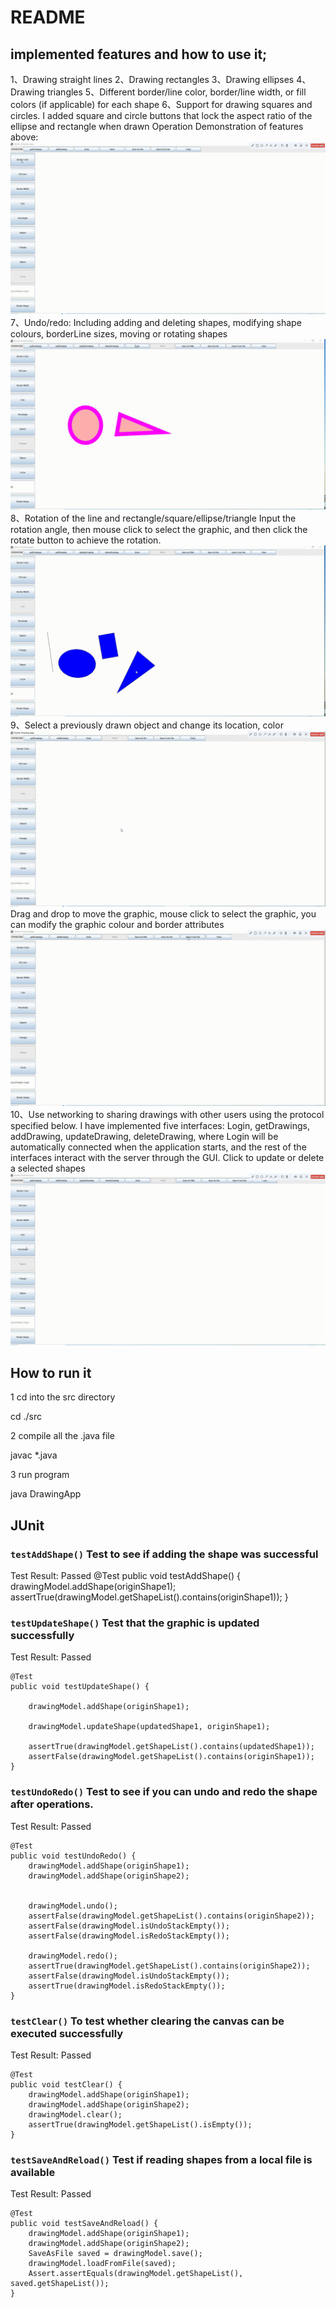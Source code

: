 # README

## implemented features and how to use it;

1、Drawing straight lines
2、Drawing rectangles
3、Drawing ellipses
4、Drawing triangles
5、Different border/line color, border/line width, or fill colors (if applicable) for each shape
6、Support for drawing squares and circles. I added square and circle buttons that lock the aspect ratio of the ellipse and rectangle when drawn
Operation Demonstration of features above:
![image](https://raw.githubusercontent.com/ahjszhx/5001_p3/main/basicOperations.gif)
7、Undo/redo: Including adding and deleting shapes, modifying shape colours, borderLine sizes, moving or rotating shapes
![image](https://raw.githubusercontent.com/ahjszhx/5001_p3/main/undoRedo.gif)
8、Rotation of the line and rectangle/square/ellipse/triangle
Input the rotation angle, then mouse click to select the graphic, and then click the rotate button to achieve the rotation.
![image](https://raw.githubusercontent.com/ahjszhx/5001_p3/main/rotation.gif)
9、Select a previously drawn object and change its location, color
![image](https://raw.githubusercontent.com/ahjszhx/5001_p3/main/SaveAndLoad.gif)
Drag and drop to move the graphic, mouse click to select the graphic, you can modify the graphic colour and border attributes
![image](https://raw.githubusercontent.com/ahjszhx/5001_p3/main/changeLocationColor.gif)
10、Use networking to sharing drawings with other users using the protocol specified below.
I have implemented five interfaces: Login, getDrawings, addDrawing, updateDrawing, deleteDrawing, where Login will be automatically connected when the application starts, and the rest of the interfaces interact with the server through the GUI.
Click to update or delete a selected shapes
![image](https://raw.githubusercontent.com/ahjszhx/5001_p3/main/networking.gif)


## How to run it
1 cd into the src directory

cd ./src

2 compile all the .java file 

javac *.java

3 run program

java DrawingApp



## JUnit

### `testAddShape()` Test to see if adding the shape was successful
Test Result: Passed
@Test
public void testAddShape() {
    drawingModel.addShape(originShape1);
    assertTrue(drawingModel.getShapeList().contains(originShape1));
}


### `testUpdateShape()` Test that the graphic is updated successfully 
Test Result: Passed
```
@Test
public void testUpdateShape() {

    drawingModel.addShape(originShape1);

    drawingModel.updateShape(updatedShape1, originShape1);

    assertTrue(drawingModel.getShapeList().contains(updatedShape1));
    assertFalse(drawingModel.getShapeList().contains(originShape1));
}
```

### `testUndoRedo()` Test to see if you can undo and redo the shape after operations.
Test Result: Passed
```
@Test
public void testUndoRedo() {
    drawingModel.addShape(originShape1);
    drawingModel.addShape(originShape2);


    drawingModel.undo();
    assertFalse(drawingModel.getShapeList().contains(originShape2));
    assertFalse(drawingModel.isUndoStackEmpty());
    assertFalse(drawingModel.isRedoStackEmpty());

    drawingModel.redo();
    assertTrue(drawingModel.getShapeList().contains(originShape2));
    assertFalse(drawingModel.isUndoStackEmpty());
    assertTrue(drawingModel.isRedoStackEmpty());
}
```


### `testClear()` To test whether clearing the canvas can be executed successfully
Test Result: Passed
```
@Test
public void testClear() {
    drawingModel.addShape(originShape1);
    drawingModel.addShape(originShape2);
    drawingModel.clear();
    assertTrue(drawingModel.getShapeList().isEmpty());
}
```


### `testSaveAndReload()`  Test if reading shapes from a local file is available
Test Result: Passed
```
@Test
public void testSaveAndReload() {
    drawingModel.addShape(originShape1);
    drawingModel.addShape(originShape2);
    SaveAsFile saved = drawingModel.save();
    drawingModel.loadFromFile(saved);
    Assert.assertEquals(drawingModel.getShapeList(), saved.getShapeList());
}
```


